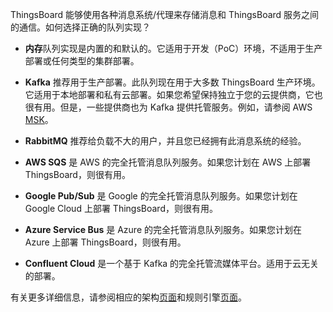 ThingsBoard 能够使用各种消息系统/代理来存储消息和 ThingsBoard 服务之间的通信。如何选择正确的队列实现？

* **内存**队列实现是内置的和默认的。它适用于开发（PoC）环境，不适用于生产部署或任何类型的集群部署。

* **Kafka** 推荐用于生产部署。此队列现在用于大多数 ThingsBoard 生产环境。它适用于本地部署和私有云部署。如果您希望保持独立于您的云提供商，它也很有用。但是，一些提供商也为 Kafka 提供托管服务。例如，请参阅 AWS [MSK](https://aws.amazon.com/msk/)。

* **RabbitMQ** 推荐给负载不大的用户，并且您已经拥有此消息系统的经验。

* **AWS SQS** 是 AWS 的完全托管消息队列服务。如果您计划在 AWS 上部署 ThingsBoard，则很有用。

* **Google Pub/Sub** 是 Google 的完全托管消息队列服务。如果您计划在 Google Cloud 上部署 ThingsBoard，则很有用。

* **Azure Service Bus** 是 Azure 的完全托管消息队列服务。如果您计划在 Azure 上部署 ThingsBoard，则很有用。

* **Confluent Cloud** 是一个基于 Kafka 的完全托管流媒体平台。适用于云无关的部署。

有关更多详细信息，请参阅相应的架构[页面](/docs/reference/#message-queues-are-awesome)和规则引擎[页面](/docs/user-guide/rule-engine-2-5/queues/)。